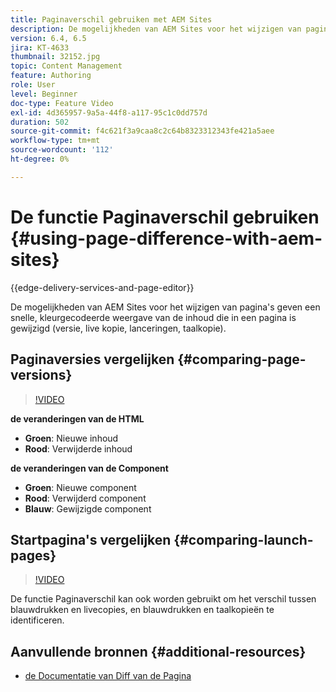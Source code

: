 ```yaml
---
title: Paginaverschil gebruiken met AEM Sites
description: De mogelijkheden van AEM Sites voor het wijzigen van pagina's geven een snelle, kleurgecodeerde weergave van de inhoud die in een pagina is gewijzigd (versie, live kopie, lanceringen, taalkopie).
version: 6.4, 6.5
jira: KT-4633
thumbnail: 32152.jpg
topic: Content Management
feature: Authoring
role: User
level: Beginner
doc-type: Feature Video
exl-id: 4d365957-9a5a-44f8-a117-95c1c0dd757d
duration: 502
source-git-commit: f4c621f3a9caa8c2c64b8323312343fe421a5aee
workflow-type: tm+mt
source-wordcount: '112'
ht-degree: 0%

---
```


# De functie Paginaverschil gebruiken {#using-page-difference-with-aem-sites}

{{edge-delivery-services-and-page-editor}}

De mogelijkheden van AEM Sites voor het wijzigen van pagina&#39;s geven een snelle, kleurgecodeerde weergave van de inhoud die in een pagina is gewijzigd (versie, live kopie, lanceringen, taalkopie).

## Paginaversies vergelijken {#comparing-page-versions}

>[!VIDEO](https://video.tv.adobe.com/v/32152?quality=12&learn=on)

**de veranderingen van de HTML**

* **Groen**: Nieuwe inhoud
* **Rood**: Verwijderde inhoud

**de veranderingen van de Component**

* **Groen**: Nieuwe component
* **Rood**: Verwijderd component
* **Blauw**: Gewijzigde component

## Startpagina&#39;s vergelijken {#comparing-launch-pages}

>[!VIDEO](https://video.tv.adobe.com/v/17746?quality=12&learn=on)

De functie Paginaverschil kan ook worden gebruikt om het verschil tussen blauwdrukken en livecopies, en blauwdrukken en taalkopieën te identificeren.

## Aanvullende bronnen {#additional-resources}

* [ de Documentatie van Diff van de Pagina ](https://experienceleague.adobe.com/docs/experience-manager-65/authoring/siteandpage/page-diff.html)
